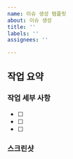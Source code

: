 ```yaml
---
name: 이슈 생성 템플릿
about: 이슈 생성
title: ''
labels: ''
assignees: ''

---
```


## 작업 요약

### 작업 세부 사항
- [ ] 
- [ ] 
- [ ] 

### 스크린샷
